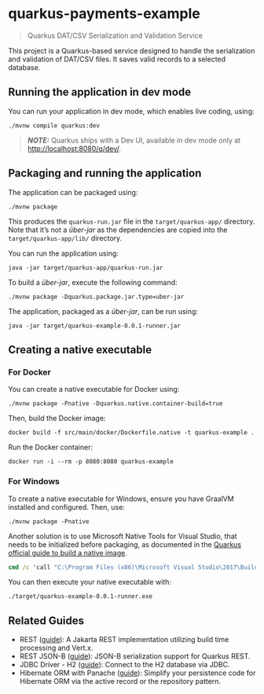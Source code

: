# quarkus-payments-example
>  Quarkus DAT/CSV Serialization and Validation Service

This project is a Quarkus-based service designed to handle the serialization and validation of DAT/CSV files. It saves
valid records to a selected database.

## Running the application in dev mode

You can run your application in dev mode, which enables live coding, using:

```shell
./mvnw compile quarkus:dev
```

> **_NOTE:_** Quarkus ships with a Dev UI, available in dev mode only at <http://localhost:8080/q/dev/>.

## Packaging and running the application

The application can be packaged using:

```shell
./mvnw package
```

This produces the `quarkus-run.jar` file in the `target/quarkus-app/` directory. Note that it’s not a _über-jar_ as the
dependencies are copied into the `target/quarkus-app/lib/` directory.

You can run the application using:

```shell
java -jar target/quarkus-app/quarkus-run.jar
```

To build a _über-jar_, execute the following command:

```shell
./mvnw package -Dquarkus.package.jar.type=uber-jar
```

The application, packaged as a _über-jar_, can be run using:

```shell
java -jar target/quarkus-example-0.0.1-runner.jar
```

## Creating a native executable

### For Docker

You can create a native executable for Docker using:

```shell
./mvnw package -Pnative -Dquarkus.native.container-build=true
```

Then, build the Docker image:

```shell
docker build -f src/main/docker/Dockerfile.native -t quarkus-example .
```

Run the Docker container:

```shell
docker run -i --rm -p 8080:8080 quarkus-example
```

### For Windows

To create a native executable for Windows, ensure you have GraalVM installed and configured. Then, use:

```shell
./mvnw package -Pnative
```

Another solution is to use Microsoft Native Tools for Visual Studio, that needs to be initialized before packaging, as
documented in
the [Quarkus official guide to build a native image](https://quarkus.io/guides/building-native-image#producing-a-native-executable).

```cmd
cmd /c 'call "C:\Program Files (x86)\Microsoft Visual Studio\2017\BuildTools\VC\Auxiliary\Build\vcvars64.bat" && mvn package -Dnative'
```

You can then execute your native executable with:

```shell
./target/quarkus-example-0.0.1-runner.exe
```

## Related Guides

- REST ([guide](https://quarkus.io/guides/rest)): A Jakarta REST implementation utilizing build time processing and
  Vert.x.
- REST JSON-B ([guide](https://quarkus.io/guides/rest#json-serialisation)): JSON-B serialization support for Quarkus
  REST.
- JDBC Driver - H2 ([guide](https://quarkus.io/guides/datasource)): Connect to the H2 database via JDBC.
- Hibernate ORM with Panache ([guide](https://quarkus.io/guides/hibernate-orm-panache)): Simplify your persistence code
  for Hibernate ORM via the active record or the repository pattern.
